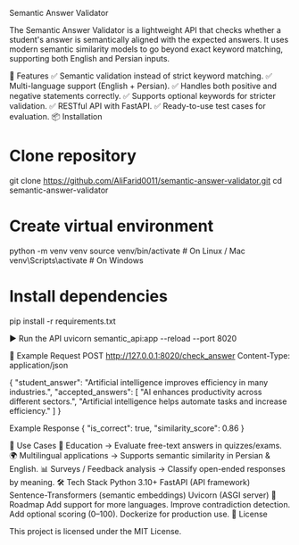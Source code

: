 Semantic Answer Validator

The Semantic Answer Validator is a lightweight API that checks whether a student's answer is semantically aligned with the expected answers.
It uses modern semantic similarity models to go beyond exact keyword matching, supporting both English and Persian inputs.

🚀 Features
✅ Semantic validation instead of strict keyword matching.
✅ Multi-language support (English + Persian).
✅ Handles both positive and negative statements correctly.
✅ Supports optional keywords for stricter validation.
✅ RESTful API with FastAPI.
✅ Ready-to-use test cases for evaluation.
📦 Installation
# Clone repository
git clone https://github.com/AliFarid0011/semantic-answer-validator.git
cd semantic-answer-validator

# Create virtual environment
python -m venv venv
source venv/bin/activate   # On Linux / Mac
venv\Scripts\activate      # On Windows

# Install dependencies
pip install -r requirements.txt

▶️ Run the API
uvicorn semantic_api:app --reload --port 8020

🔗 Example Request
POST http://127.0.0.1:8020/check_answer
Content-Type: application/json

{
  "student_answer": "Artificial intelligence improves efficiency in many industries.",
  "accepted_answers": [
    "AI enhances productivity across different sectors.",
    "Artificial intelligence helps automate tasks and increase efficiency."
  ]
}

Example Response
{
  "is_correct": true,
  "similarity_score": 0.86
}

📖 Use Cases
🏫 Education → Evaluate free-text answers in quizzes/exams.
🌍 Multilingual applications → Supports semantic similarity in Persian & English.
📊 Surveys / Feedback analysis → Classify open-ended responses by meaning.
🛠 Tech Stack
Python 3.10+
FastAPI (API framework)
Sentence-Transformers (semantic embeddings)
Uvicorn (ASGI server)
📌 Roadmap
 Add support for more languages.
 Improve contradiction detection.
 Add optional scoring (0–100).
 Dockerize for production use.
📜 License

This project is licensed under the MIT License.